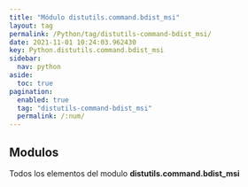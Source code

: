 ```yaml
---
title: "Módulo distutils.command.bdist_msi"
layout: tag
permalink: /Python/tag/distutils-command-bdist_msi/
date: 2021-11-01 10:24:03.962430
key: Python.distutils.command.bdist_msi
sidebar: 
  nav: python
aside: 
  toc: true
pagination: 
  enabled: true
  tag: "distutils-command-bdist_msi"
  permalink: /:num/
---
```


<h2>Modulos</h2>
Todos los elementos del modulo <strong>distutils.command.bdist_msi</strong>
